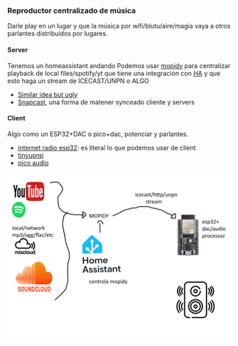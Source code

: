 ### Reproductor centralizado de música
Darle play en un lugar y que la música por wifi/blutu/aire/magia vaya a otros parlantes distribuidos por lugares.

#### Server
Tenemos un homeassistant andando
Podemos usar [mopidy](https://mopidy.com/) para centralizar playback de local files/spotify/yt que tiene una integración con [HA](https://community.home-assistant.io/t/media-player-platform-for-mopidy/265836) y que esto haga un stream de ICECAST/UNPN o ALGO

- [Similar idea but ugly](https://community.home-assistant.io/t/multi-room-audio-with-snapcast-mopidy-and-home-assistant/42556)
- [Snapcast](https://github.com/badaix/snapcast), una forma de matener synceado cliente y servers


#### Client
Algo como un ESP32+DAC o pico+dac, potenciar y parlantes.

- [internet radio esp32](https://github.com/pisicaverde/yet-another-internet-radio-ESP32): es literal lo que podemos usar de client
- [tinyupnp](https://github.com/ofekp/TinyUPnP)
- [pico audio](https://www.waveshare.com/wiki/Pico-Audio)

![idea](scheme.png)